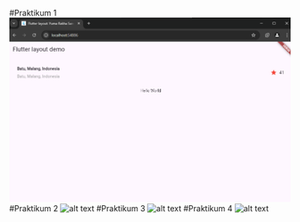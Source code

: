 #Praktikum 1
![alt text](layout_flutter/layout_flutter/images/w6_p1.png)
#Praktikum 2
![alt text](https://github.com/03Yuma/flutter-fundamental-part1/blob/master/hello_world/images/w6_p2.png?raw=true)
#Praktikum 3
![alt text](https://github.com/03Yuma/flutter-fundamental-part1/blob/master/hello_world/images/w6_p3.png?raw=true)
#Praktikum 4
![alt text](https://github.com/03Yuma/flutter-fundamental-part1/blob/master/hello_world/images/w6_p4.png?raw=true)
